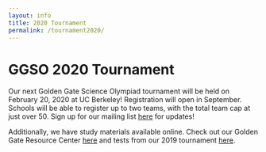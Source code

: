 ```yaml
---
layout: info
title: 2020 Tournament
permalink: /tournament2020/
---
```


# GGSO 2020 Tournament

Our next Golden Gate Science Olympiad tournament will be held on February 20, 2020 at UC Berkeley! Registration will open in September. Schools will be able to register up to two teams, with the total team cap at just over 50. Sign up for our mailing list [here](http://eepurl.com/b7zsSj) for updates!

Additionally, we have study materials available online. Check out our Golden Gate Resource Center [here](/ggrc/) and tests from our 2019 tournament [here](https://drive.google.com/open?id=13TAiWgzuwMoPwjBq3Qrd5_19HK7j3kj_).


